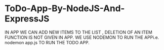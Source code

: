 # ToDo-App-By-NodeJS-And-ExpressJS
IN APP WE CAN ADD NEW ITEMS TO THE LIST , DELETION OF AN ITEM FUNCTION IS NOT GIVEN IN APP.
WE USE NODEMON TO RUN THE APPi.e. nodemon app.js TO RUN THE TODO APP.
